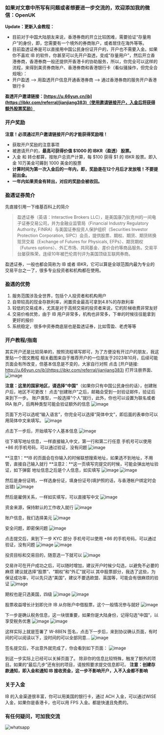 ### 如果对文章中所写有问题或者想要进一步交流的，欢迎添加我的微信：OpenUK
**Update：更新入金教程：** 

- 目前对于中国大陆朋友来说，香港券商的开立比较困难，需要验证“存量用户”的身份，即，您需要有一个境外的券商账户，或者居住在海外等等。
- 目前盈透证券是可以直接用中国公民身份证开户的，开户也不需要入金。如果你不喜欢 IB 的软件，你甚至可以先开户盈透，变成“存量用户”，然后开立香港券商，香港券商一般还提供开香港卡的协助服务，所以，你完全可以这样的流程，来得到美资券商账户、香港券商和香港银行卡（看似骚操作，但完全合规哦）：
- 开户盈透 —> 用盈透开户信息开通香港券商 —> 通过香港券商的服务开户香港银行卡

**盈透开户邀请链接：[https://u.66yun.cn/ib](https://ibkr.com/referral/jianjiang383)（使用邀请链接开户，入金后将获得额外股票奖励）**
 
###  开户奖励
 **注意！必须通过开户邀请链接开户的才能获得奖励哦！**

- 获取开户奖励的注意事项
- 被邀请开户的，**最高可获得价值  $1000 的 IBKR（盈透） 股票。**
- 入金 和 转仓都算，按账户总资产计算，每 $100 获得  $1 的 IBKR 股票。即入金 10万美金可薅到 1000 美金的股票
- **计算时间为第一次入金后的一年内，即，奖励是在12个月后才发放哦！不要提前出金。**
- **一年内如果资金有转出，对应的奖励会被收回。**

### 盈透证券简介
先直接引用一下维基百科上的简介

> 盈透证券（英语：Interactive Brokers LLC），是美国康乃狄克州的一间电子证券交易公司，并为金融业监管局（Financial Industry Regulatory Authority, FINRA）与美国证券投资人保护组织（Securities Investor Protection Corporation, SIPC）会员，提供股票、期权、期货、期货转换现货交易（Exchange of Futures for Physicals, EFPs）、期货期权（Futures options）、外汇市场、共同基金、差价合约等商品服务。交易平台屡获殊荣，连续10年被巴伦周刊评为美国顶级互联网券商。

盈透证券，一般也都会简称为 IB 或者 IBKR，它可以算是全球范围内最为专业的交易平台之一了，很多专业投资者和机构都在使用。
### 盈透的优势

1. 服务范围涉及全世界，包括个人投资者和机构用户
2. 自带较高的现金存款利率，闲置资金最高可拿到4.8%的存款利率
3. 较低的交易成本，尤其是对于高频交易的投资者来说，它的阶梯收费非常友好
4. 交易价格优势，由于 IB 用户非常多，机构也非常多，下单的时候往往能拿到更好的报价
5. 系统稳定，很多中资券商底层也是盈透证券，比如雪盈、老虎等等

### 开户教程/指南
其实开户还是比较简单的，按照流程填写即可，为了方便没有开过户的朋友，我这里贴一个图文教程
相关截图来自于推荐开户的一位朋友于2023年10月，后续可能页面会有所改变，但基本信息是不变的，大家自行对照
点击 [开户链接: http://u.66yun.cn/ib](https://ibkr.com/referral/jianjiang383) 打开注册界面、
![image](https://github.com/user-attachments/assets/32a98fa6-5bd7-4222-a237-485c5a043fc5)

**注意：这里的国家地区，请选择“中国”**（如果你只有中国公民身份的话），创建账户后，地区不可更改！
点击“创建账户”之后，邮箱会受到一封验证邮件，验证后来到下一步。
账户类型，一般选择“个人”就行，此外，你也可以设置为联名或者 IRA 账户，后两种类型可能会验证额外的信息
![image](https://github.com/user-attachments/assets/391b1717-1a99-4ec7-a38e-3e5f08e774aa)

页面下方可以选呢“输入语言”，你完全可以选择“简体中文”，即后面的表单你可以用简体中文来填写。
![image](https://github.com/user-attachments/assets/ed6ce578-afd9-4a92-b6da-fd0928868f5f)

点击下一步后，开始填写个人基本信息
![image](https://github.com/user-attachments/assets/04c96f79-de22-434f-a976-b1f88dfd6798)

往下填写地址信息，一样直接输入中文，第一行和第二行任意
手机号可以使用 +86 的手机号码，可以通过验证，没有问题
![image](https://github.com/user-attachments/assets/094a88a8-82d6-47a4-9ebb-956e5f3886f1)

**注意1：**IB 的页面会在你输入的时候联想搜索地址，如果选不到地址，不用管，直接自己输入就行
**注意2：**这一页填写完提交的时候，可能会弹出地址验证，如下弹窗
地址信息之后是个人信息，如实填写
![image](https://github.com/user-attachments/assets/d167af70-abf6-49c9-b248-ad3e081f4ea2)
![image](https://github.com/user-attachments/assets/2e741833-a2ba-4a6d-a909-d50a398090a3)

然后是身份证明，一样选身份证，填身份证号(填护照的话，与香港帐户绑定时会出错)
![image](https://github.com/user-attachments/assets/d42101df-7322-4329-8829-d9b66e86b2cc)

然后是雇佣关系，一样如实填写，可以直接写中文
![image](https://github.com/user-attachments/assets/4b95ee53-f779-413d-8e9c-3123dbb8f873)

资金来源，保持默认的工作收入就行
![image](https://github.com/user-attachments/assets/b6f48e4c-3856-4f82-9f7d-6ef11a32b1d4)

账户信息，我们选择美元
![image](https://github.com/user-attachments/assets/33421d65-8c31-445b-9705-49a2204b7ec2)

安全问题，即密保问题
![image](https://github.com/user-attachments/assets/de8da2b2-d399-46ba-88a9-314807aa405f)

点击提交后，来到下一步 KYC 部分
手机号可以使用 +86 的手机号码，可以通过验证，没有问题
![image](https://github.com/user-attachments/assets/ba40534b-50d5-455a-8101-d3966172cc20)
![image](https://github.com/user-attachments/assets/ce6e13dc-cac3-41c0-b8c6-828e2ad55b30)

投资目标和交易目的，随意选一下就可以
![image](https://github.com/user-attachments/assets/ab951c5e-57e2-4812-b7bc-d155ff2c4a2d)

交易许可在开户成功之后，可以随时增加，建议开户时候少勾选，以避免不必要的麻烦
建议就选择“股票”、“期权”和“外汇”就可以
其中股票部分，我选了这些，为保证成功率，可以先只选“美国”，建议不要选欧盟、英国等，可能会有很麻烦的验证
![image](https://github.com/user-attachments/assets/a08bc2d7-8d90-4a35-a2f0-2fc7a615f146)

期权也是只选美国，四级
![image](https://github.com/user-attachments/assets/90c3e265-2500-401b-b847-60561dd84236)
![image](https://github.com/user-attachments/assets/19a82fab-6d50-4c3a-9554-d77f0f024599)

股票收益增长计划即允许 IB 从你账户中借股票，这个一般情况参与就好
![image](https://github.com/user-attachments/assets/6c904125-4c4e-4a4f-b0e6-b83e61ec381f)

下一步是确认税务信息，这一块很重要，如果你是大陆身份，记得勾选“中国”，以享受税务优惠
![image](https://github.com/user-attachments/assets/1262e472-905f-478a-b6f4-1bec1dbe4b1d)
![image](https://github.com/user-attachments/assets/f0ea5abb-2716-4164-a2f1-3a642b860841)

这样实际上就是签署了 W-8BEN
签名，点击下一步后，来到协议确认页面，有时间的可以阅读以下，没时间的可以全部同意…
![image](https://github.com/user-attachments/assets/14744f15-a15c-495f-b299-ebfcaea1c362)

签名提交后，不出意外就完成了，你会看到如下页面：
![image](https://github.com/user-attachments/assets/52223717-1663-4b8d-95b2-f448cb13d93b)

到这一步实际上已经可以关掉页面了。
除非你的信息比较特殊，触发了额外的项目。如果的“最后几步”还有别的项目，请按照要求提交信息即可。
**注意：创建存款通知，即入金和通知 IB 接收资金，这一步不影响开户，入不入金都不影响**

### 关于入金
IB 的入金渠道很丰富，你可以用美国的银行卡，通过 ACH 入金，可以通过WISE入金，如果你是香港卡，也可以用 FPS 入金。都是快速且免费的。

### 有任何疑问，可加我交流
![whatsapp](https://github.com/user-attachments/assets/dc5c7a78-b4dc-4fda-805a-796418a7090f)
